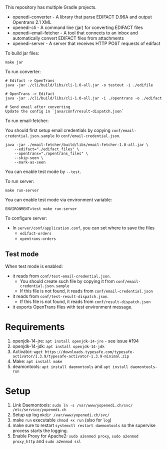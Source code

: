 This repository has multiple Gradle projects.

- openedi-converter - A library that parse EDIFACT D.96A and output Opentrans 2.1 XML
- openedi-cli - A command line (jar) for converting EDIFACT files
- openedi-email-fetcher - A tool that connects to an inbox and automatically convert EDIFACT files from attachments
- openedi-server - A server that receives HTTP POST requests of edifact

To build jar files:

```
make jar
```

To run converter:

```
# Edifact -> OpenTrans
java -jar ./cli/build/libs/cli-1.0-all.jar -o testout -i ./edifile

# OpenTrans -> Edifact
java -jar ./cli/build/libs/cli-1.0-all.jar -i ./opentrans -o ./edifact

# Send email after converting
Update the config in `java/conf/result-dispatch.json`
```

To run email-fetcher:

You should first setup email credentials by copying `conf/email-credential.json.sample` to `conf/email-credential.json`.

```
java -jar ./email-fetcher/build/libs/email-fetcher-1.0-all.jar \
	--edifact="./edifact_files" \
	--opentrans="./opentrans_files" \
	--skip-seen \
	--mark-as-seen
```

You can enable test mode by `--test`.

To run server:

```
make run-server
```

You can enable test mode via environment variable:
```
ENVIRONMENT=test make run-server
```

To configure server:
- In `server/conf/application.conf`, you can set where to save the files
  - `edifact-orders`
  - `opentrans-orders`

## Test mode

When test mode is enabled:
- it reads from `conf/test-email-credential.json`.
  - You should create such file by copying it from `conf/email-credential.json.sample`
  - If this file is not found, it reads from `conf/email-credential.json`
- it reads from `conf/test-result-dispatch.json`.
  - If this file is not found, it reads from `conf/result-dispatch.json`
- it exports OpenTrans files with test environment message.

# Requirements
1. openjdk-14-jre: `apt install openjdk-14-jre` - see issue #194
2. openjdk-14-jdk: `apt install openjdk-14-jdk`
3. Activator: `wget https://downloads.typesafe.com/typesafe-activator/1.3.9/typesafe-activator-1.3.9-minimal.zip`
4. Make: `apt install make`
5. deamontools: `apt install daemontools` and `apt install daemontools-run`
# Setup
1. Link Daemontools: `sudo ln -s /var/www/yopenedi.ch/svc/ /etc/service/yopenedi.ch`
2. Setup up log `mkdir /var/www/yopenedi.ch/svc/`
3. make `run` executable `chmod +x run` (also for `log`)
4. make sure to restart `systemctl restart daemontools` so the supervise process starts the logging.
5. Enable Proxy for Apache2: `sudo a2enmod proxy`, `sudo a2enmod proxy_http` and `sudo a2enmod ssl`
